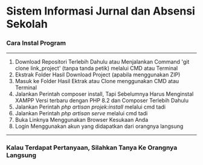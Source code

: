 <h1>Sistem Informasi Jurnal dan Absensi Sekolah</h1>

<h3>Cara Instal Program</h3>
<hr>
<ol>
    <li>Download Repositori Terlebih Dahulu atau Menjalankan Command 'git clone link_project' (tanpa tanda petik) melalui CMD atau Terminal</li>
    <li>Ekstrak Folder Hasil Download Project (apabila menggunakan ZIP)</li>
    <li>Masuk ke Folder Hasil Ektrak atau Clone menggunakan CMD atau Terminal</li>
    <li>Jalankan Perintah composer install, Tapi Sebelumnya Harus Menginstal XAMPP Versi terbaru dengan PHP 8.2 dan Composer Terlebih Dahulu</li>
    <li>Jalankan Perintah <i>php artisan projek:install</i> melalui cmd tadi</li>
    <li>Jalankan Perintah <i>php artisan serve</i> melalui cmd tadi</li>
    <li>Buka Linknya Menggunakan Browser Kesukaan Anda</li>
    <li>Login Menggunakan akun yang didapatkan dari orangnya langsung</li>
</ol>
<hr>
<h3>Kalau Terdapat Pertanyaan, Silahkan Tanya Ke Orangnya Langsung</h3>
